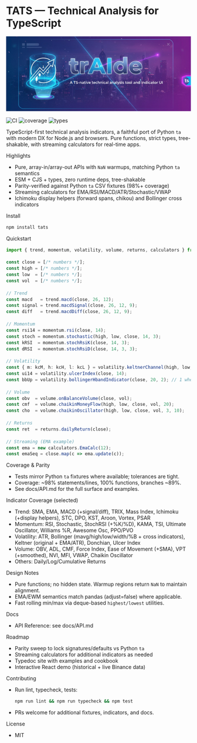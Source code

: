 # TATS — Technical Analysis for TypeScript

![trAIde banner](trAIde.png)

![CI](https://github.com/Independent-AI-Labs/trAIde/actions/workflows/ci.yml/badge.svg)
![coverage](https://img.shields.io/badge/coverage-98%25-brightgreen)
![types](https://img.shields.io/badge/types-TypeScript-blue)

TypeScript-first technical analysis indicators, a faithful port of Python `ta` with modern DX for Node.js and browsers. Pure functions, strict types, tree-shakable, with streaming calculators for real-time apps.

Highlights
- Pure, array-in/array-out APIs with `NaN` warmups, matching Python `ta` semantics
- ESM + CJS + types, zero runtime deps, tree-shakable
- Parity-verified against Python `ta` CSV fixtures (98%+ coverage)
- Streaming calculators for EMA/RSI/MACD/ATR/Stochastic/VWAP
- Ichimoku display helpers (forward spans, chikou) and Bollinger cross indicators

Install
```bash
npm install tats
```

Quickstart
```ts
import { trend, momentum, volatility, volume, returns, calculators } from 'tats';

const close = [/* numbers */];
const high = [/* numbers */];
const low  = [/* numbers */];
const vol  = [/* numbers */];

// Trend
const macd   = trend.macd(close, 26, 12);
const signal = trend.macdSignal(close, 26, 12, 9);
const diff   = trend.macdDiff(close, 26, 12, 9);

// Momentum
const rsi14 = momentum.rsi(close, 14);
const stoch = momentum.stochastic(high, low, close, 14, 3);
const kRSI  = momentum.stochRsiK(close, 14, 3);
const dRSI  = momentum.stochRsiD(close, 14, 3, 3);

// Volatility
const { m: kcM, h: kcH, l: kcL } = volatility.keltnerChannel(high, low, close, 20, 10);
const ui14 = volatility.ulcerIndex(close, 14);
const bbUp = volatility.bollingerHbandIndicator(close, 20, 2); // 1 when > upper band

// Volume
const obv  = volume.onBalanceVolume(close, vol);
const cmf  = volume.chaikinMoneyFlow(high, low, close, vol, 20);
const cho  = volume.chaikinOscillator(high, low, close, vol, 3, 10);

// Returns
const ret  = returns.dailyReturn(close);

// Streaming (EMA example)
const ema = new calculators.EmaCalc(12);
const emaSeq = close.map(c => ema.update(c));
```

Coverage & Parity
- Tests mirror Python `ta` fixtures where available; tolerances are tight.
- Coverage: ~98% statements/lines, 100% functions, branches ~89%.
- See docs/API.md for the full surface and examples.

Indicator Coverage (selected)
- Trend: SMA, EMA, MACD (+signal/diff), TRIX, Mass Index, Ichimoku (+display helpers), STC, DPO, KST, Aroon, Vortex, PSAR
- Momentum: RSI, Stochastic, StochRSI (+%K/%D), KAMA, TSI, Ultimate Oscillator, Williams %R, Awesome Osc, PPO/PVO
- Volatility: ATR, Bollinger (mavg/high/low/width/%B + cross indicators), Keltner (original + EMA/ATR), Donchian, Ulcer Index
- Volume: OBV, ADL, CMF, Force Index, Ease of Movement (+SMA), VPT (+smoothed), NVI, MFI, VWAP, Chaikin Oscillator
- Others: Daily/Log/Cumulative Returns

Design Notes
- Pure functions; no hidden state. Warmup regions return `NaN` to maintain alignment.
- EMA/EWM semantics match pandas (adjust=false) where applicable.
- Fast rolling min/max via deque-based `highest/lowest` utilities.

Docs
- API Reference: see docs/API.md

Roadmap
- Parity sweep to lock signatures/defaults vs Python `ta`
- Streaming calculators for additional indicators as needed
- Typedoc site with examples and cookbook
- Interactive React demo (historical + live Binance data)

Contributing
- Run lint, typecheck, tests:
  ```bash
  npm run lint && npm run typecheck && npm test
  ```
- PRs welcome for additional fixtures, indicators, and docs.

License
- MIT
